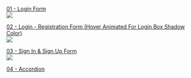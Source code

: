   <a href="https://github.com/ErenAydogan/HTML-CSS-JS/tree/main/01%20-%20Login%20Form">01 - Login Form</a><br>
  <img src="https://github.com/ErenAydogan/HTML-CSS-JS/assets/103932990/6667cceb-cf65-475c-af77-b3766fd4089e"><br>
  
  <a href="https://github.com/ErenAydogan/HTML-CSS-JS/tree/main/02%20-%20Login%20-%20Registration%20Form">02 - Login - Registration Form (Hover Animated For Login Box Shadow Color)</a><br>
  <img src="https://github.com/ErenAydogan/HTML-CSS-JS/assets/103932990/f8ba5065-9648-41fd-83e5-5cfad3ffcde9"><br>

  
  <a href="https://github.com/ErenAydogan/HTML-CSS-JS/tree/main/03%20-%20Sign%20In%20%26%20Sign%20Up%20Form">03 - Sign In & Sign Up Form</a><br>
  <img src="https://github.com/ErenAydogan/HTML-CSS-JS/assets/103932990/458fa227-ca33-4d0b-8f14-b807e6dc54b3"><br>
    
  <a href="https://github.com/ErenAydogan/HTML-CSS-JS/tree/main/04%20-%20Accordion">04 - Accordion</a><br>
  <img src=""><br>
